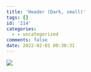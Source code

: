 ```yaml
---
title: 'Header (Dark, small)'
tags: []
id: '214'
categories:
  - - uncategorized
comments: false
date: 2022-02-01 00:30:31
---
```


![](https://watchlezi-1302020253.cos.ap-nanjing.myqcloud.com/wp-content/uploads/2022/02/0.jpeg)